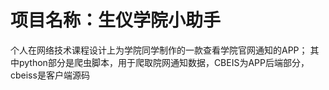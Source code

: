 # 项目名称：生仪学院小助手
个人在网络技术课程设计上为学院同学制作的一款查看学院官网通知的APP；
其中python部分是爬虫脚本，用于爬取院网通知数据，CBEIS为APP后端部分，cbeiss是客户端源码
